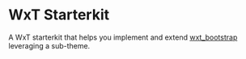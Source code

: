 # WxT Starterkit

A WxT starterkit that helps you implement and extend
[wxt_bootstrap][wxt_bootstrap] leveraging a sub-theme.

[wxt_bootstrap]: https://www.drupal.org/project/wxt_bootstrap

